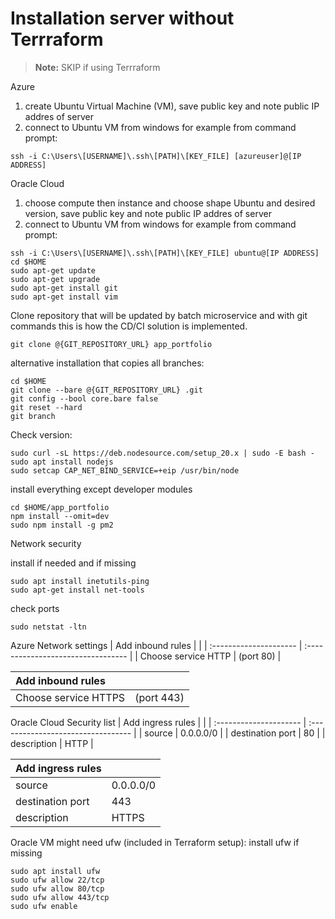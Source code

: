 # Installation server without Terrraform

> **Note:** SKIP if using Terrraform

Azure
1. create Ubuntu Virtual Machine (VM), save public key and note public IP addres of server
2. connect to Ubuntu VM from windows for example from command prompt:

```
ssh -i C:\Users\[USERNAME]\.ssh\[PATH]\[KEY_FILE] [azureuser]@[IP ADDRESS]
```

Oracle Cloud
1. choose compute then instance and choose shape Ubuntu and desired version, save public key and note public IP addres of server
2. connect to Ubuntu VM from windows for example from command prompt:

```
ssh -i C:\Users\[USERNAME]\.ssh\[PATH]\[KEY_FILE] ubuntu@[IP ADDRESS]
cd $HOME
sudo apt-get update
sudo apt-get upgrade
sudo apt-get install git
sudo apt-get install vim
```

Clone repository that will be updated by batch microservice and with git commands this is how the CD/CI solution is implemented.

```
git clone @{GIT_REPOSITORY_URL} app_portfolio
```

alternative installation that copies all branches:

```
cd $HOME
git clone --bare @{GIT_REPOSITORY_URL} .git
git config --bool core.bare false
git reset --hard
git branch
```     

Check version:

```
sudo curl -sL https://deb.nodesource.com/setup_20.x | sudo -E bash -
sudo apt install nodejs
sudo setcap CAP_NET_BIND_SERVICE=+eip /usr/bin/node
```     

install everything except developer modules

```
cd $HOME/app_portfolio
npm install --omit=dev
sudo npm install -g pm2
```

Network security

install if needed and if missing

```
sudo apt install inetutils-ping
sudo apt-get install net-tools
```

check ports

```
sudo netstat -ltn
```
Azure
Network settings
| Add inbound rules      |                                    |
| :--------------------- | :--------------------------------- |
| Choose service HTTP    | (port 80)                          |

| Add inbound rules      |                                    |
| :--------------------- | :--------------------------------- |
| Choose service HTTPS   | (port 443)                         |

        
Oracle Cloud
Security list
| Add ingress rules      |                                    | 
| :--------------------- | :--------------------------------- |
| source                 | 0.0.0.0/0                          |
| destination port       | 80                                 |
| description            | HTTP                               |

| Add ingress rules      |                                    | 
| :--------------------- | :--------------------------------- |
| source                 | 0.0.0.0/0                          |
| destination port       | 443                                |
| description            | HTTPS                              |

Oracle VM might need ufw (included in Terraform setup):
install ufw if missing

```
sudo apt install ufw
sudo ufw allow 22/tcp
sudo ufw allow 80/tcp
sudo ufw allow 443/tcp
sudo ufw enable
```
